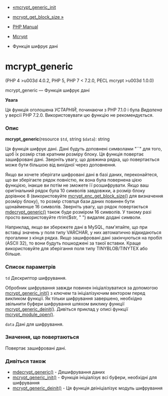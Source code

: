 - [«mcrypt_generic_init](function.mcrypt-generic-init.md)
- [mcrypt_get_block_size »](function.mcrypt-get-block-size.md)

- [PHP Manual](index.md)
- [Mcrypt](ref.mcrypt.md)
- Функція шифрує дані

# mcrypt_generic

(PHP 4 \>u003d 4.0.2, PHP 5, PHP 7 \< 7.2.0, PECL mcrypt \>u003d 1.0.0)

mcrypt_generic — Функція шифрує дані

**Увага**

Ця функція оголошена *УСТАРНІЙ*, починаючи з PHP 7.1.0 і була *Видалена*
у версії PHP 7.2.0. Використовувати цю функцію не рекомендується.

### Опис

**mcrypt_generic**(resource `$td`, string `$data`): string

Ця функція шифрує дані. Дані будуть доповнені символами "``" для
того, щоб їх розмір став кратним розміру блоку. Ця функція повертає
зашифровані дані. Зверніть увагу, що довжина рядка, що повертається
може бути більшою від вихідної через доповнення.

Якщо ви хочете зберігати шифровані дані в базі даних, переконайтеся, що
ви зберігаєте рядок повністю, як вона була повернена цією функцією,
інакше ви потім не зможете її розшифрувати. Якщо ваш оригінальний рядок
була 10 символів завдовжки, а розмір блоку дорівнює 8 (використовуйте
[mcrypt_enc_get_block_size()](function.mcrypt-enc-get-block-size.md)
для визначення розміру блоку), то розмір стовпця бази даних повинен
бути щонайменше 16 символів. Зверніть увагу, що рядок повертається
[mdecrypt_generic()](function.mdecrypt-generic.md) також буде
розміром 16 символів. У такому разі просто використовуйте rtrim($str,
" ") видаляє додані символи.

Наприклад, якщо ви збережете дані в MySQL, пам'ятайте, що при вставці
значень у поля типу VARCHAR, у них автоматично відкидаються прогалини
з кінця рядка. Якщо зашифровані дані закінчуються на пробіл (ASCII
32), то вони будуть пошкоджені за такої вставки. Краще використовуйте для
зберігання поля типу TINYBLOB/TINYTEX або більше.

### Список параметрів

`td`
Дескриптор шифрування.

Обробник шифрування завжди повинен ініціалізуватися за допомогою
[mcrypt_generic_init()](function.mcrypt-generic-init.md) з ключем та
ініціалізуючим вектором перед викликом функції. Як тільки шифрування
завершено, необхідно звільнити буфери шифрування шляхом виклику функції
[mcrypt_generic_deinit()](function.mcrypt-generic-deinit.md). Дивіться
приклад у описі функції
[mcrypt_module_open()](function.mcrypt-module-open.md).

`data`
Дані для шифрування.

### Значення, що повертаються

Повертає зашифровані дані.

### Дивіться також

- [mdecrypt_generic()](function.mdecrypt-generic.md) - Дешифрування
даних
- [mcrypt_generic_init()](function.mcrypt-generic-init.md) - Функція
ініціалізує всі буфери, необхідні для шифрування
- [mcrypt_generic_deinit()](function.mcrypt-generic-deinit.md) - Ця
функція деініціалізує модуль шифрування
